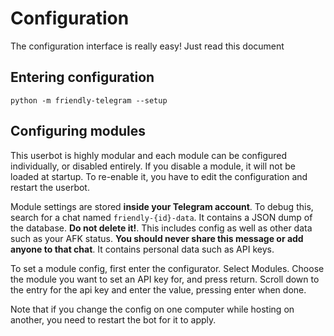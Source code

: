 # Configuration

The configuration interface is really easy! Just read this document

## Entering configuration

```
python -m friendly-telegram --setup
```

## Configuring modules

This userbot is highly modular and each module can be configured individually, or disabled entirely.
If you disable a module, it will not be loaded at startup. To re-enable it, you have to edit the configuration and restart the userbot.

Module settings are stored **inside your Telegram account**. To debug this, search for a chat named `friendly-{id}-data`. It contains a JSON dump of the database. **Do not delete it!**. This includes config as well as other data such as your AFK status. **You should never share this message or add anyone to that chat**. It contains personal data such as API keys. 

To set a module config, first enter the configurator. Select Modules. Choose the module you want to set an API key for, and press return. Scroll down to the entry for the api key and enter the value, pressing enter when done.

Note that if you change the config on one computer while hosting on another, you need to restart the bot for it to apply.
<!--stackedit_data:
eyJoaXN0b3J5IjpbLTE2NzQ1MDkzNzVdfQ==
-->